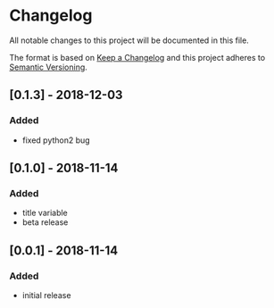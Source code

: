# Changelog

All notable changes to this project will be documented in this file.

The format is based on [Keep a Changelog](http://keepachangelog.com/en/1.0.0/)
and this project adheres to [Semantic Versioning](http://semver.org/spec/v2.0.0.html).

## [0.1.3] - 2018-12-03
### Added
* fixed python2 bug

## [0.1.0] - 2018-11-14
### Added
* title variable
* beta release

## [0.0.1] - 2018-11-14
### Added
* initial release
